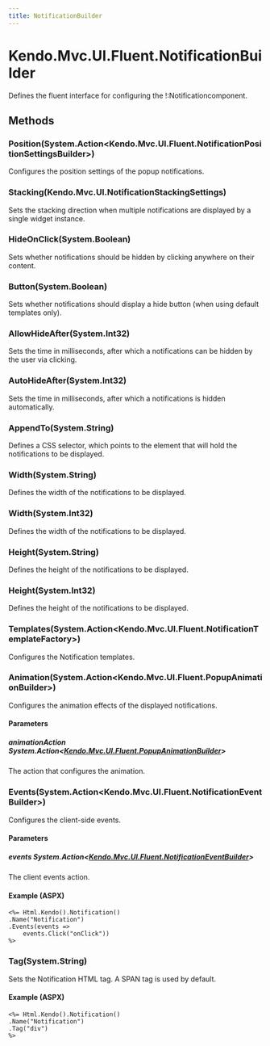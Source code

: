 ```yaml
---
title: NotificationBuilder
---
```


# Kendo.Mvc.UI.Fluent.NotificationBuilder
Defines the fluent interface for configuring the !:Notification<T>component.




## Methods


### Position(System.Action\<Kendo.Mvc.UI.Fluent.NotificationPositionSettingsBuilder\>)
Configures the position settings of the popup notifications.





### Stacking(Kendo.Mvc.UI.NotificationStackingSettings)
Sets the stacking direction when multiple notifications are displayed by a single widget instance.





### HideOnClick(System.Boolean)
Sets whether notifications should be hidden by clicking anywhere on their content.





### Button(System.Boolean)
Sets whether notifications should display a hide button (when using default templates only).





### AllowHideAfter(System.Int32)
Sets the time in milliseconds, after which a notifications can be hidden by the user via clicking.





### AutoHideAfter(System.Int32)
Sets the time in milliseconds, after which a notifications is hidden automatically.





### AppendTo(System.String)
Defines a CSS selector, which points to the element that will hold the notifications to be displayed.





### Width(System.String)
Defines the width of the notifications to be displayed.





### Width(System.Int32)
Defines the width of the notifications to be displayed.





### Height(System.String)
Defines the height of the notifications to be displayed.





### Height(System.Int32)
Defines the height of the notifications to be displayed.





### Templates(System.Action\<Kendo.Mvc.UI.Fluent.NotificationTemplateFactory\>)
Configures the Notification templates.





### Animation(System.Action\<Kendo.Mvc.UI.Fluent.PopupAnimationBuilder\>)
Configures the animation effects of the displayed notifications.


#### Parameters

##### animationAction System.Action<[Kendo.Mvc.UI.Fluent.PopupAnimationBuilder](/api/wrappers/aspnet-mvc/Kendo.Mvc.UI.Fluent/PopupAnimationBuilder)>
The action that configures the animation.





### Events(System.Action\<Kendo.Mvc.UI.Fluent.NotificationEventBuilder\>)
Configures the client-side events.


#### Parameters

##### events System.Action<[Kendo.Mvc.UI.Fluent.NotificationEventBuilder](/api/wrappers/aspnet-mvc/Kendo.Mvc.UI.Fluent/NotificationEventBuilder)>
The client events action.




#### Example (ASPX)
    <%= Html.Kendo().Notification()
    .Name("Notification")
    .Events(events =>
        events.Click("onClick"))
    %>


### Tag(System.String)
Sets the Notification HTML tag. A SPAN tag is used by default.




#### Example (ASPX)
    <%= Html.Kendo().Notification()
    .Name("Notification")
    .Tag("div")
    %>



